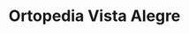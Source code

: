 ---
title: "Ortopedia Vista Alegre"
url: /murcia/ortopedia-vista-alegre/
shop: suministros médicos
---